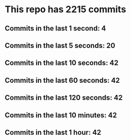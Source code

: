 # This repo has 2215 commits

## Commits in the last 1 second: 4
## Commits in the last 5 seconds: 20
## Commits in the last 10 seconds: 42
## Commits in the last 60 seconds: 42
## Commits in the last 120 seconds: 42
## Commits in the last 10 minutes: 42
## Commits in the last 1 hour: 42
